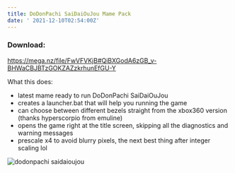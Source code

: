 ```yaml
---
title: DoDonPachi SaiDaiOuJou Mame Pack
date: '	2021-12-10T02:54:00Z'
---
```


### Download:
https://mega.nz/file/FwVFVKjB#QiBXGodA6zGB_v-BHWaCBJBTzGOKZAZzkrhunEfGU-Y

What this does:
- latest mame ready to run DoDonPachi SaiDaiOuJou
- creates a launcher.bat that will help you running the game
- can choose between different bezels straight from the xbox360 version (thanks hyperscorpio from emuline)
- opens the game right at the title screen, skipping all the diagnostics and warning messages
- prescale x4 to avoid blurry pixels, the next best thing after integer scaling lol


![dodonpachi saidaioujou](https://cdn.discordapp.com/attachments/538039622408732692/918697798470352916/unknown.png)
